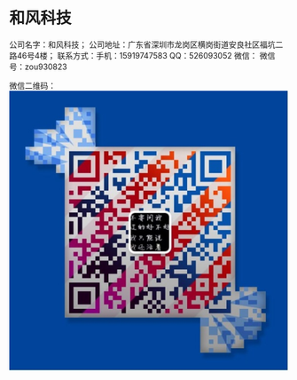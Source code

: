 # 和风科技
公司名字：和风科技；
公司地址：广东省深圳市龙岗区横岗街道安良社区福坑二路46号4楼；
联系方式：手机：15919747583
	     QQ：526093052
	     微信：
		微信号：zou930823

微信二维码：
![微信二维码](./img/scancode.jpg)
